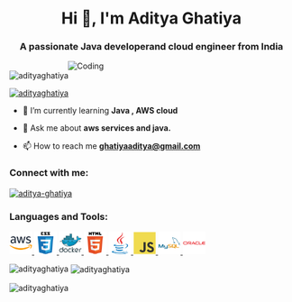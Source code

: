 <h1 align="center">Hi 👋, I'm Aditya Ghatiya</h1>
<h3 align="center">A passionate Java developerand cloud engineer from India</h3>
<img align="right" alt="Coding" width="400" src="https://cdn.sanity.io/images/ordgikwe/production/816651876948b381a9d998556b03b5263f996ec1-800x600.png?w=667&h=500&auto=format">
<p align="left"> <img src="https://komarev.com/ghpvc/?username=adityaghatiya&label=Profile%20views&color=0e75b6&style=flat" alt="adityaghatiya" /> </p>

<p align="left"> <a href="https://github.com/ryo-ma/github-profile-trophy"><img src="https://github-profile-trophy.vercel.app/?username=adityaghatiya" alt="adityaghatiya" /></a> </p>

- 🌱 I’m currently learning **Java , AWS cloud**

- 💬 Ask me about **aws services and java.**

- 📫 How to reach me **ghatiyaaditya@gmail.com**

<h3 align="left">Connect with me:</h3>
<p align="left">
<a href="https://linkedin.com/in/aditya-ghatiya" target="blank"><img align="center" src="https://raw.githubusercontent.com/rahuldkjain/github-profile-readme-generator/master/src/images/icons/Social/linked-in-alt.svg" alt="aditya-ghatiya" height="30" width="40" /></a>
</p>

<h3 align="left">Languages and Tools:</h3>
<p align="left"> <a href="https://aws.amazon.com" target="_blank" rel="noreferrer"> <img src="https://raw.githubusercontent.com/devicons/devicon/master/icons/amazonwebservices/amazonwebservices-original-wordmark.svg" alt="aws" width="40" height="40"/> </a> <a href="https://www.w3schools.com/css/" target="_blank" rel="noreferrer"> <img src="https://raw.githubusercontent.com/devicons/devicon/master/icons/css3/css3-original-wordmark.svg" alt="css3" width="40" height="40"/> </a> <a href="https://www.docker.com/" target="_blank" rel="noreferrer"> <img src="https://raw.githubusercontent.com/devicons/devicon/master/icons/docker/docker-original-wordmark.svg" alt="docker" width="40" height="40"/> </a> <a href="https://www.w3.org/html/" target="_blank" rel="noreferrer"> <img src="https://raw.githubusercontent.com/devicons/devicon/master/icons/html5/html5-original-wordmark.svg" alt="html5" width="40" height="40"/> </a> <a href="https://www.java.com" target="_blank" rel="noreferrer"> <img src="https://raw.githubusercontent.com/devicons/devicon/master/icons/java/java-original.svg" alt="java" width="40" height="40"/> </a> <a href="https://developer.mozilla.org/en-US/docs/Web/JavaScript" target="_blank" rel="noreferrer"> <img src="https://raw.githubusercontent.com/devicons/devicon/master/icons/javascript/javascript-original.svg" alt="javascript" width="40" height="40"/> </a> <a href="https://www.mysql.com/" target="_blank" rel="noreferrer"> <img src="https://raw.githubusercontent.com/devicons/devicon/master/icons/mysql/mysql-original-wordmark.svg" alt="mysql" width="40" height="40"/> </a> <a href="https://www.oracle.com/" target="_blank" rel="noreferrer"> <img src="https://raw.githubusercontent.com/devicons/devicon/master/icons/oracle/oracle-original.svg" alt="oracle" width="40" height="40"/> </a> </p>

<p><img align="left" src="https://github-readme-stats.vercel.app/api/top-langs?username=adityaghatiya&show_icons=true&locale=en&layout=compact" alt="adityaghatiya" /></p>

<p>&nbsp;<img align="center" src="https://github-readme-stats.vercel.app/api?username=adityaghatiya&show_icons=true&locale=en" alt="adityaghatiya" /></p>

<p><img align="center" src="https://github-readme-streak-stats.herokuapp.com/?user=adityaghatiya&" alt="adityaghatiya" /></p>
